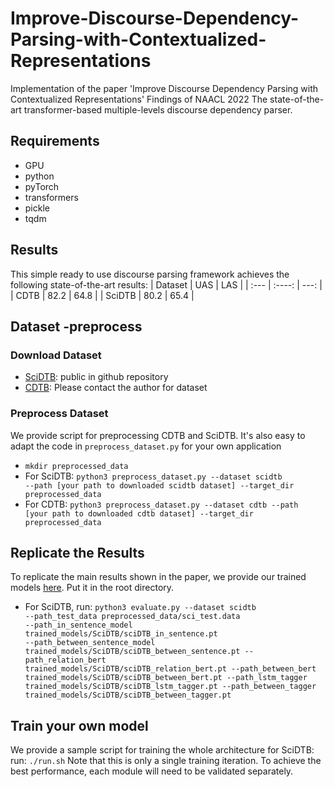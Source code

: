 # Improve-Discourse-Dependency-Parsing-with-Contextualized-Representations
Implementation of the paper 'Improve Discourse Dependency Parsing with Contextualized Representations'
Findings of NAACL 2022
The state-of-the-art transformer-based multiple-levels discourse dependency parser.

## Requirements
* GPU
* python
* pyTorch
* transformers
* pickle
* tqdm

## Results
This simple ready to use discourse parsing framework achieves the following state-of-the-art results:
| Dataset     | UAS         | LAS     |
| :---        |    :----:   |          ---: |
| CDTB        |    82.2     | 64.8   |
| SciDTB      |  80.2       |   65.4   |

## Dataset -preprocess
### Download Dataset
* [SciDTB](https://github.com/PKU-TANGENT/SciDTB/tree/master/dataset): public in github repository
* [CDTB](https://arxiv.org/abs/2101.00167): Please contact the author for dataset

### Preprocess Dataset
We provide script for preprocessing CDTB and SciDTB. It's also easy to adapt the code in <code>preprocess_dataset.py</code> for your own application
* <code>mkdir preprocessed_data</code>
* For SciDTB: <code>python3 preprocess_dataset.py --dataset scidtb --path [your path to downloaded scidtb dataset] --target_dir preprocessed_data</code>
* For CDTB: <code>python3 preprocess_dataset.py --dataset cdtb --path [your path to downloaded cdtb dataset] --target_dir preprocessed_data</code>

## Replicate the Results
To replicate the main results shown in the paper, we provide our trained models [here](https://drive.google.com/drive/folders/1NXbtM9HbZcJrN-Ymj57dGvoLC-fOPxTM?usp=sharing). Put it in the root directory.
* For SciDTB, run: <code>python3 evaluate.py --dataset scidtb --path_test_data preprocessed_data/sci_test.data --path_in_sentence_model trained_models/SciDTB/sciDTB_in_sentence.pt --path_between_sentence_model trained_models/SciDTB/sciDTB_between_sentence.pt --path_relation_bert trained_models/SciDTB/sciDTB_relation_bert.pt --path_between_bert trained_models/SciDTB/sciDTB_between_bert.pt --path_lstm_tagger trained_models/SciDTB/sciDTB_lstm_tagger.pt --path_between_tagger trained_models/SciDTB/sciDTB_between_tagger.pt</code>

## Train your own model
We provide a sample script for training the whole architecture for SciDTB:
run: <code>./run.sh</code>
Note that this is only a single training iteration. To achieve the best performance, each module will need to be validated separately.


